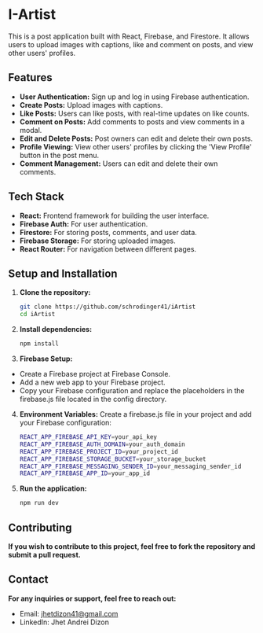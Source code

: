 # I-Artist

This is a post application built with React, Firebase, and Firestore. It allows users to upload images with captions, like and comment on posts, and view other users' profiles.

## Features

- **User Authentication:** Sign up and log in using Firebase authentication.
- **Create Posts:** Upload images with captions.
- **Like Posts:** Users can like posts, with real-time updates on like counts.
- **Comment on Posts:** Add comments to posts and view comments in a modal.
- **Edit and Delete Posts:** Post owners can edit and delete their own posts.
- **Profile Viewing:** View other users' profiles by clicking the 'View Profile' button in the post menu.
- **Comment Management:** Users can edit and delete their own comments.

## Tech Stack

- **React:** Frontend framework for building the user interface.
- **Firebase Auth:** For user authentication.
- **Firestore:** For storing posts, comments, and user data.
- **Firebase Storage:** For storing uploaded images.
- **React Router:** For navigation between different pages.

## Setup and Installation

1. **Clone the repository:**

   ```bash
   git clone https://github.com/schrodinger41/iArtist
   cd iArtist

2. **Install dependencies:**
   ```bash
   npm install
   
3. **Firebase Setup:**
- Create a Firebase project at Firebase Console.
- Add a new web app to your Firebase project.
- Copy your Firebase configuration and replace the placeholders in the firebase.js file located in the config directory.

4. **Environment Variables:**
  Create a firebase.js file in your project and add your Firebase configuration: 
    ```bash
    REACT_APP_FIREBASE_API_KEY=your_api_key
    REACT_APP_FIREBASE_AUTH_DOMAIN=your_auth_domain
    REACT_APP_FIREBASE_PROJECT_ID=your_project_id
    REACT_APP_FIREBASE_STORAGE_BUCKET=your_storage_bucket
    REACT_APP_FIREBASE_MESSAGING_SENDER_ID=your_messaging_sender_id
    REACT_APP_FIREBASE_APP_ID=your_app_id

5. **Run the application:**
   ```bash
   npm run dev

## Contributing
**If you wish to contribute to this project, feel free to fork the repository and submit a pull request.**

## Contact
**For any inquiries or support, feel free to reach out:**
- Email: jhetdizon41@gmail.com
- LinkedIn: Jhet Andrei Dizon


  



